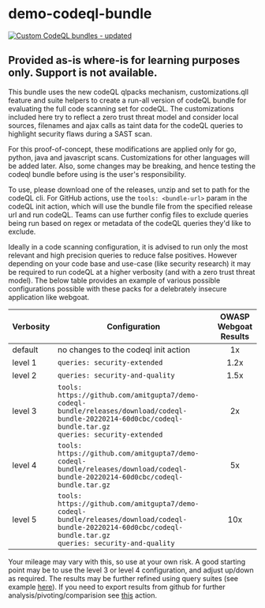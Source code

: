 # demo-codeql-bundle
[![Custom CodeQL bundles - updated](https://github.com/amitgupta7/demo-codeql-bundle/actions/workflows/build-bundle-with-qlpacks.yml/badge.svg)](https://github.com/amitgupta7/demo-codeql-bundle/actions/workflows/build-bundle-with-qlpacks.yml)
## Provided as-is where-is for learning purposes only. Support is not available. 


This bundle uses the new codeQL qlpacks mechanism, customizations.qll feature and suite helpers to create a run-all version of codeQL bundle for evaluating the full code scanning set for codeQL. The customizations included here try to reflect a zero trust threat model and consider local sources, filenames and ajax calls as taint data for the codeQL queries to highlight security flaws during a SAST scan.

For this proof-of-concept, these modifications are applied only for go, python, java and javascript scans. Customizations for other languages will be added later. Also, some changes may be breaking, and hence testing the codeql bundle before using is the user's responsibility.    

To use, please download one of the releases, unzip and set to path for the codeQL cli. For GitHub actions, use the `tools: <bundle-url>` param in the codeQL init action, which will use the bundle file from the specified release url and run codeQL. Teams can use further config files to exclude queries being run based on regex or metadata of the codeQL queries they'd like to exclude. 

Ideally in a code scanning configuration, it is advised to run only the most relevant and high precision queries to reduce false positives. However depending on your code base and use-case (like security research) it may be required to run codeQL at a higher verbosity (and with a zero trust threat model). The below table provides an example of various possible configurations possible with these packs for a delebrately insecure application like webgoat. 

| Verbosity   |      Configuration      |  OWASP Webgoat</BR> Results |
|----------|-------------|:------:|
| default |  no changes to the codeql init action | 1x |
| level 1 |    `queries: security-extended`   |   1.2x |
| level 2 |    `queries: security-and-quality`   |   1.5x |
| level 3 |    `tools: https://github.com/amitgupta7/demo-codeql-bundle/releases/download/codeql-bundle-20220214-60d0cbc/codeql-bundle.tar.gz`</br>`queries: security-extended`   |   2x |
| level 4 |    `tools: https://github.com/amitgupta7/demo-codeql-bundle/releases/download/codeql-bundle-20220214-60d0cbc/codeql-bundle.tar.gz`   |   5x |
| level 5 |    `tools: https://github.com/amitgupta7/demo-codeql-bundle/releases/download/codeql-bundle-20220214-60d0cbc/codeql-bundle.tar.gz`</br>`queries: security-and-quality`   |   10x |

Your mileage may vary with this, so use at your own risk. A good starting point may be to use the level 3 or level 4 configuration, and adjust up/down as required. The results may be further refined using query suites (see example [here](https://github.com/amitgupta7/codeql-runall-config)). If you need to export results from github for further analysis/pivoting/comparision see [this](https://github.com/amitgupta7/ghas-reports-action) action.

